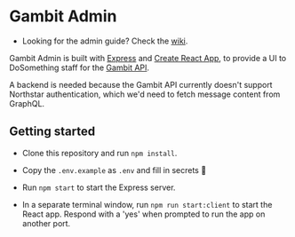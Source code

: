# Gambit Admin

* Looking for the admin guide? Check the [wiki](https://github.com/dosomething/gambit-admin/wiki).

Gambit Admin is built with [Express](https://expressjs.com/) and [Create React App](https://create-react-app.dev/), to provide a UI to DoSomething staff for the [Gambit API](https://github.com/DoSomething/gambit/tree/main/documentation#endpoints).

A backend is needed because the Gambit API currently doesn't support Northstar authentication, which we'd need to fetch message content from GraphQL.

## Getting started

* Clone this repository and run `npm install`.

* Copy the `.env.example` as `.env` and fill in secrets :closed_lock_with_key:

* Run `npm start` to start the Express server.

* In a separate terminal window, run `npm run start:client` to start the React app. Respond with a 'yes' when prompted to run the app on another port.

